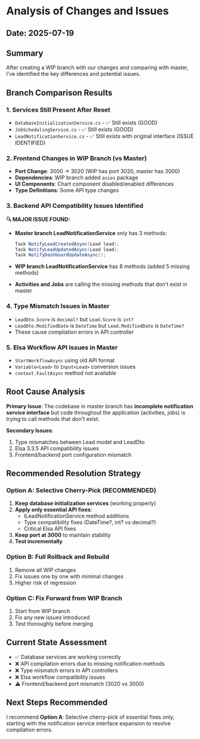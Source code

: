 # Analysis of Changes and Issues

## Date: 2025-07-19

## Summary
After creating a WIP branch with our changes and comparing with master, I've identified the key differences and potential issues.

## Branch Comparison Results

### 1. **Services Still Present After Reset**
- `DatabaseInitializationService.cs` - ✅ Still exists (GOOD)
- `JobSchedulingService.cs` - ✅ Still exists (GOOD)
- `LeadNotificationService.cs` - ✅ Still exists with original interface (ISSUE IDENTIFIED)

### 2. **Frontend Changes in WIP Branch (vs Master)**
- **Port Change**: 3000 → 3020 (WIP has port 3020, master has 3000)
- **Dependencies**: WIP branch added `axios` package
- **UI Components**: Chart component disabled/enabled differences
- **Type Definitions**: Some API type changes

### 3. **Backend API Compatibility Issues Identified**

**🔍 MAJOR ISSUE FOUND:**
- **Master branch LeadNotificationService** only has 3 methods:
  ```csharp
  Task NotifyLeadCreatedAsync(Lead lead);
  Task NotifyLeadUpdatedAsync(Lead lead);
  Task NotifyDashboardUpdateAsync();
  ```

- **WIP branch LeadNotificationService** has 8 methods (added 5 missing methods)
- **Activities and Jobs** are calling the missing methods that don't exist in master

### 4. **Type Mismatch Issues in Master**
- `LeadDto.Score` is `decimal?` but `Lead.Score` is `int?`
- `LeadDto.ModifiedDate` is `DateTime` but `Lead.ModifiedDate` is `DateTime?`
- These cause compilation errors in API controller

### 5. **Elsa Workflow API Issues in Master**
- `StartWorkflowAsync` using old API format
- `Variable<Lead>` to `Input<Lead>` conversion issues
- `context.FaultAsync` method not available

## Root Cause Analysis

**Primary Issue**: The codebase in master branch has **incomplete notification service interface** but code throughout the application (activities, jobs) is trying to call methods that don't exist.

**Secondary Issues**:
1. Type mismatches between Lead model and LeadDto
2. Elsa 3.3.5 API compatibility issues
3. Frontend/backend port configuration mismatch

## Recommended Resolution Strategy

### Option A: Selective Cherry-Pick (RECOMMENDED)
1. **Keep database initialization services** (working properly)
2. **Apply only essential API fixes**:
   - ILeadNotificationService method additions
   - Type compatibility fixes (DateTime?, int? vs decimal?)
   - Critical Elsa API fixes
3. **Keep port at 3000** to maintain stability
4. **Test incrementally**

### Option B: Full Rollback and Rebuild
1. Remove all WIP changes
2. Fix issues one by one with minimal changes
3. Higher risk of regression

### Option C: Fix Forward from WIP Branch
1. Start from WIP branch
2. Fix any new issues introduced
3. Test thoroughly before merging

## Current State Assessment
- ✅ Database services are working correctly
- ❌ API compilation errors due to missing notification methods
- ❌ Type mismatch errors in API controllers  
- ❌ Elsa workflow compatibility issues
- ⚠️  Frontend/backend port mismatch (3020 vs 3000)

## Next Steps Recommended
I recommend **Option A**: Selective cherry-pick of essential fixes only, starting with the notification service interface expansion to resolve compilation errors.